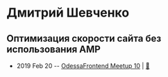 # Дмитрий Шевченко

## Оптимизация скорости сайта без использования AMP
- 2019 Feb 20 -- [OdessaFrontend Meetup 10](https://youtu.be/vW2Rmo8TBbM)  | [:notebook:](https://www.slideshare.net/odessafrontend/amp-odessafrontend-meetup-10)  
